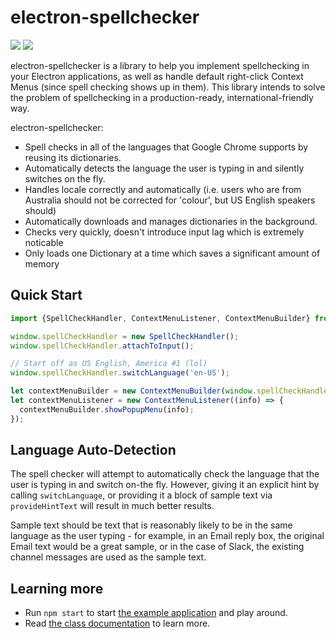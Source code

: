 # electron-spellchecker

![](https://img.shields.io/npm/dm/electron-spellchecker.svg) <a href="http://paulcbetts.github.io/electron-spellchecker/docs">![](http://paulcbetts.github.io/electron-spellchecker/docs/badge.svg)</a>

electron-spellchecker is a library to help you implement spellchecking in your Electron applications, as well as handle default right-click Context Menus (since spell checking shows up in them).  This library intends to solve the problem of spellchecking in a production-ready, international-friendly way.

electron-spellchecker:

* Spell checks in all of the languages that Google Chrome supports by reusing its dictionaries.
* Automatically detects the language the user is typing in and silently switches on the fly.
* Handles locale correctly and automatically (i.e. users who are from Australia should not be corrected for 'colour', but US English speakers should)
* Automatically downloads and manages dictionaries in the background. 
* Checks very quickly, doesn't introduce input lag which is extremely noticable
* Only loads one Dictionary at a time which saves a significant amount of memory

## Quick Start

```js
import {SpellCheckHandler, ContextMenuListener, ContextMenuBuilder} from 'electron-spellchecker';

window.spellCheckHandler = new SpellCheckHandler();
window.spellCheckHandler.attachToInput();

// Start off as US English, America #1 (lol)
window.spellCheckHandler.switchLanguage('en-US');

let contextMenuBuilder = new ContextMenuBuilder(window.spellCheckHandler);
let contextMenuListener = new ContextMenuListener((info) => {
  contextMenuBuilder.showPopupMenu(info);
});
```

## Language Auto-Detection

The spell checker will attempt to automatically check the language that the user is typing in and switch on-the fly. However, giving it an explicit hint by calling `switchLanguage`, or providing it a block of sample text via `provideHintText` will result in much better results.

Sample text should be text that is reasonably likely to be in the same language as the user typing - for example, in an Email reply box, the original Email text would be a great sample, or in the case of Slack, the existing channel messages are used as the sample text.

## Learning more

* Run `npm start` to start [the example application](https://github.com/paulcbetts/electron-spellchecker/tree/master/example) and play around.
* Read [the class documentation](https://github.com/paulcbetts/electron-spellchecker/tree/master/example) to learn more.
